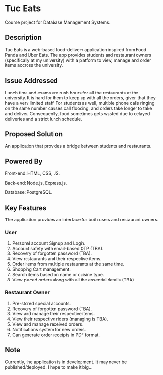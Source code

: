 # Tuc Eats
Course project for Database Management Systems.

## Description
Tuc Eats is a web-based food-delivery application inspired from Food Panda and Uber Eats. The app provides students and restaurant owners (specifically at my university) with a platform to view, manage and order items accross the university.

## Issue Addressed
Lunch time and exams are rush hours for all the restaurants at the university. It is hard for them to keep up with all the orders, given that they have a very limited staff. For students as well, multiple phone calls ringing on the same number causes call flooding, and orders take longer to take and deliver. Consequently, food sometimes gets wasted due to delayed deliveries and a strict lunch schedule.

## Proposed Solution
An application that provides a bridge between students and restaurants. 

## Powered By
Front-end: HTML, CSS, JS.

Back-end: Node.js, Express.js.

Database: PostgreSQL.

## Key Features
The application provides an interface for both users and restaurant owners.
### User
  1. Personal account Signup and Login.
  2. Account safety with email-based OTP (TBA).
  3. Recovery of forgotten password (TBA).
  4. View restaurants and their respective items.
  5. Order items from multiple restaurants at the same time.
  6. Shopping Cart management.
  7. Search items based on name or cuisine type.
  8. View placed orders along with all the essential details (TBA).

### Restaurant Owner
  1. Pre-stored special accounts.
  2. Recovery of forgotten password (TBA).
  3. View and manage their respective items.
  4. View their respective riders (managing is TBA).
  5. View and manage received orders.
  6. Notifications system for new orders.
  7. Can generate order receipts in PDF format.

## Note
Currently, the application is in development. It may never be published/deployed. I hope to make it big...
